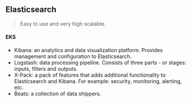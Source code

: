 ## Elasticsearch

> Easy to use and very high scalable.

#### EKS

- Kibana: an analytics and data visualization platform. Provides management and configuration to Elasticsearch.
- Logstash: data processing pipeline. Consists of three parts - or stages: inputs, filters and outputs.
- X-Pack: a pack of features that adds additional functionality to Elasticsearch and Kibana. For example: security, monitoring, alerting, etc.
- Beats: a collection of data shippers.
